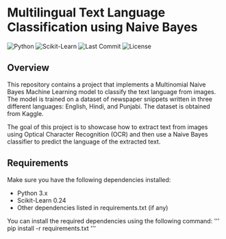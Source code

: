# Multilingual Text Language Classification using Naive Bayes

![Python](https://img.shields.io/badge/Python-3.x-blue.svg)
![Scikit-Learn](https://img.shields.io/badge/Scikit%20Learn-0.24-orange.svg)
![Last Commit](https://img.shields.io/github/last-commit/Tarik-Bhateja/ML-Language_Detection)
![License](https://img.shields.io/github/license/Tarik-Bhateja/ML-Language_Detection)

## Overview

This repository contains a project that implements a Multinomial Naive Bayes Machine Learning model to classify the text language from images. The model is trained on a dataset of newspaper snippets written in three different languages: English, Hindi, and Punjabi. The dataset is obtained from Kaggle.

The goal of this project is to showcase how to extract text from images using Optical Character Recognition (OCR) and then use a Naive Bayes classifier to predict the language of the extracted text.

## Requirements

Make sure you have the following dependencies installed:

- Python 3.x
- Scikit-Learn 0.24
- Other dependencies listed in requirements.txt (if any)

You can install the required dependencies using the following command:
'''
pip install -r requirements.txt
'''

